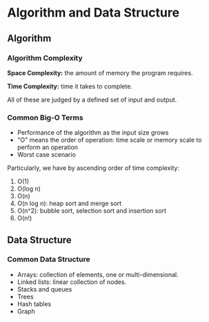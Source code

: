 # Algorithm and Data Structure

## Algorithm

### Algorithm Complexity

**Space Complexity:** the amount of memory the program requires.

**Time Complexity:** time it takes to complete.  

All of these are judged by a defined set of input and output.  

### Common Big-O Terms

- Performance of the algorithm as the input size grows  
- "O" means the order of operation: time scale or memory scale to perform an operation
- Worst case scenario

Particularly, we have by ascending order of time complexity:

  1. O(1)  
  2. O(log n)
  3. O(n)
  4. O(n log n): heap sort and merge sort
  5. O(n^2): bubble sort, selection sort and insertion sort
  6. O(n!)

## Data Structure

### Common Data Structure

- Arrays: collection of elements, one or multi-dimensional.
- Linked lists: linear collection of nodes.
- Stacks and queues
- Trees
- Hash tables
- Graph
